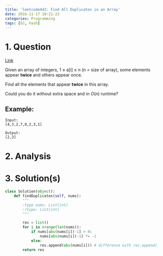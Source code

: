 ```yaml
---
title: 'leetcode442: Find All Duplicates in an Array'
date: 2016-11-17 10:21:23
categories: Programming
tags: [OJ, hash]
---
```

# 1. Question
[Link](https://leetcode.com/problems/find-all-duplicates-in-an-array/)

Given an array of integers, 1 ≤ a[i] ≤ n (n = size of array), some elements appear **twice** and others appear once.

Find all the elements that appear **twice** in this array.

Could you do it without extra space and in $O(n)$ runtime?

## Example:
```
Input:
[4,3,2,7,8,2,3,1]

Output:
[2,3]
```

# 2. Analysis
# 3. Solution(s)
```python
class Solution(object):
    def findDuplicates(self, nums):
        """
        :type nums: List[int]
        :rtype: List[int]
        """

        res = list()
        for i in xrange(len(nums)):
            if nums[abs(nums[i])-1] > 0:
                nums[abs(nums[i])-1] *= -1
            else:
                res.append(abs(nums[i])) # difference with res.append(i+1) test case: [1,1]
        return res
```
